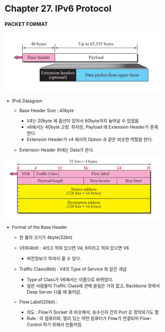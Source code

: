 # Chapter 27. IPv6 Protocol

### PACKET FORMAT

<img src="images/CompNetwork_Ch27_1.png"/>

+ IPv6 Datagram
  - Base Header Size : 40byte
    - V4는 20byte 에 옵션이 있어서 60byte까지 늘어날 수 있었음
    - v6에서는 40byte 고정. 하지만, Payload 에 Extension Header가 존재한다. 
    - Extension Header가 v4 에서의 Option 과 같은 비슷한 역할을 한다. 
  
  - Extension Header 뒤에는 Data가 온다. 

<img src="images/CompNetwork_Ch27_2.png"/>

+ Format of the Base Header
  - 한 줄의 크기가 4byte(32bit)
  - VER(4bit) : 4라고 적혀 있으면 V4, 6이라고 적혀 있으면 V6
    - 버전정보가 15까지 올 수 있다. 
    
  - Traffic Class(8bit) : V4의 Type of Service 와 같은 개념
    - Type of Class가 V6에서는 이름으로 바뀌었다. 
    - 일반 사람들이 Traffic Class에 관해 쓸일은 거의 없고, Backbone 망에서 Deep Server 다룰 때 들어감. 
  
  - Flow Label(20bit) : 
    - 의도 : Flow가 Socket 과 비슷해서, 송수신자 간의 Port 로 정의되기도 함
    - Rule : 이 컴퓨터와, 멀리 있는 어떤 컴퓨터가 Flow가 연결되어 Flow-Control 하기 위해서 만들어짐. 
    

